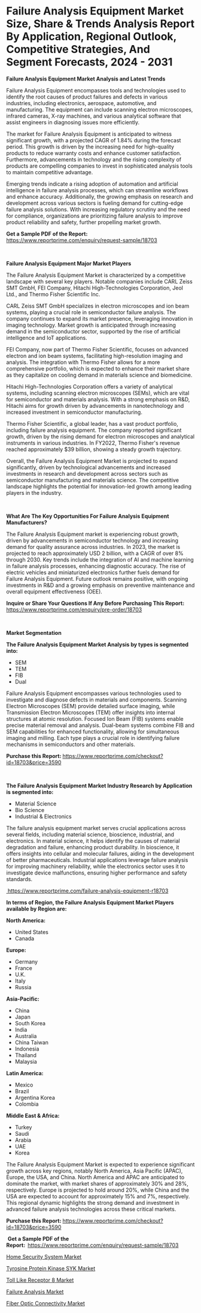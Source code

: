 <p><h1>Failure Analysis Equipment Market Size, Share & Trends Analysis Report By Application, Regional Outlook, Competitive Strategies, And Segment Forecasts, 2024 - 2031</h1></p><p><strong>Failure Analysis Equipment Market Analysis and Latest Trends</strong></p>
<p><p>Failure Analysis Equipment encompasses tools and technologies used to identify the root causes of product failures and defects in various industries, including electronics, aerospace, automotive, and manufacturing. The equipment can include scanning electron microscopes, infrared cameras, X-ray machines, and various analytical software that assist engineers in diagnosing issues more efficiently. </p><p>The market for Failure Analysis Equipment is anticipated to witness significant growth, with a projected CAGR of 1.84% during the forecast period. This growth is driven by the increasing need for high-quality products to reduce warranty costs and enhance customer satisfaction. Furthermore, advancements in technology and the rising complexity of products are compelling companies to invest in sophisticated analysis tools to maintain competitive advantage.</p><p>Emerging trends indicate a rising adoption of automation and artificial intelligence in failure analysis processes, which can streamline workflows and enhance accuracy. Additionally, the growing emphasis on research and development across various sectors is fueling demand for cutting-edge failure analysis solutions. With increasing regulatory scrutiny and the need for compliance, organizations are prioritizing failure analysis to improve product reliability and safety, further propelling market growth.</p></p>
<p><strong>Get a Sample PDF of the Report:&nbsp;</strong> <a href="https://www.reportprime.com/enquiry/request-sample/18703?utm_campaign=120&utm_medium=2&utm_source=Github&utm_content=ia&utm_term=21112024&utm_id=failure-analysis-equipment">https://www.reportprime.com/enquiry/request-sample/18703</a></p>
<p>&nbsp;</p>
<p><strong>Failure Analysis Equipment Major Market Players</strong></p>
<p><p>The Failure Analysis Equipment Market is characterized by a competitive landscape with several key players. Notable companies include CARL Zeiss SMT GmbH, FEI Company, Hitachi High-Technologies Corporation, Jeol Ltd., and Thermo Fisher Scientific Inc.</p><p>CARL Zeiss SMT GmbH specializes in electron microscopes and ion beam systems, playing a crucial role in semiconductor failure analysis. The company continues to expand its market presence, leveraging innovation in imaging technology. Market growth is anticipated through increasing demand in the semiconductor sector, supported by the rise of artificial intelligence and IoT applications.</p><p>FEI Company, now part of Thermo Fisher Scientific, focuses on advanced electron and ion beam systems, facilitating high-resolution imaging and analysis. The integration with Thermo Fisher allows for a more comprehensive portfolio, which is expected to enhance their market share as they capitalize on cooling demand in materials science and biomedicine.</p><p>Hitachi High-Technologies Corporation offers a variety of analytical systems, including scanning electron microscopes (SEMs), which are vital for semiconductor and materials analysis. With a strong emphasis on R&D, Hitachi aims for growth driven by advancements in nanotechnology and increased investment in semiconductor manufacturing.</p><p>Thermo Fisher Scientific, a global leader, has a vast product portfolio, including failure analysis equipment. The company reported significant growth, driven by the rising demand for electron microscopes and analytical instruments in various industries. In FY2022, Thermo Fisher's revenue reached approximately $39 billion, showing a steady growth trajectory.</p><p>Overall, the Failure Analysis Equipment Market is projected to expand significantly, driven by technological advancements and increased investments in research and development across sectors such as semiconductor manufacturing and materials science. The competitive landscape highlights the potential for innovation-led growth among leading players in the industry.</p></p>
<p>&nbsp;</p>
<p><strong>What Are The Key Opportunities For Failure Analysis Equipment Manufacturers?</strong></p>
<p><p>The Failure Analysis Equipment market is experiencing robust growth, driven by advancements in semiconductor technology and increasing demand for quality assurance across industries. In 2023, the market is projected to reach approximately USD 2 billion, with a CAGR of over 8% through 2030. Key trends include the integration of AI and machine learning in failure analysis processes, enhancing diagnostic accuracy. The rise of electric vehicles and miniaturized electronics further fuels demand for Failure Analysis Equipment. Future outlook remains positive, with ongoing investments in R&D and a growing emphasis on preventive maintenance and overall equipment effectiveness (OEE).</p></p>
<p><strong>Inquire or Share Your Questions If Any Before Purchasing This Report:</strong> <a href="https://www.reportprime.com/enquiry/pre-order/18703?utm_campaign=120&utm_medium=2&utm_source=Github&utm_content=ia&utm_term=21112024&utm_id=failure-analysis-equipment">https://www.reportprime.com/enquiry/pre-order/18703</a></p>
<p>&nbsp;</p>
<p><strong>Market Segmentation</strong></p>
<p><strong>The Failure Analysis Equipment Market Analysis by types is segmented into:</strong></p>
<p><ul><li>SEM</li><li>TEM</li><li>FIB</li><li>Dual</li></ul></p>
<p><p>Failure Analysis Equipment encompasses various technologies used to investigate and diagnose defects in materials and components. Scanning Electron Microscopes (SEM) provide detailed surface imaging, while Transmission Electron Microscopes (TEM) offer insights into internal structures at atomic resolution. Focused Ion Beam (FIB) systems enable precise material removal and analysis. Dual-beam systems combine FIB and SEM capabilities for enhanced functionality, allowing for simultaneous imaging and milling. Each type plays a crucial role in identifying failure mechanisms in semiconductors and other materials.</p></p>
<p><strong>Purchase this Report:&nbsp;</strong><a href="https://www.reportprime.com/checkout?id=18703&price=3590&utm_campaign=120&utm_medium=2&utm_source=Github&utm_content=ia&utm_term=21112024&utm_id=failure-analysis-equipment">https://www.reportprime.com/checkout?id=18703&price=3590</a></p>
<p>&nbsp;</p>
<p><strong>The Failure Analysis Equipment Market Industry Research by Application is segmented into:</strong></p>
<p><ul><li>Material Science</li><li>Bio Science</li><li>Industrial & Electronics</li></ul></p>
<p><p>The failure analysis equipment market serves crucial applications across several fields, including material science, bioscience, industrial, and electronics. In material science, it helps identify the causes of material degradation and failure, enhancing product durability. In bioscience, it offers insights into cellular and molecular failures, aiding in the development of better pharmaceuticals. Industrial applications leverage failure analysis for improving machinery reliability, while the electronics sector uses it to investigate device malfunctions, ensuring higher performance and safety standards.</p></p>
<p><a href="https://www.reportprime.com/failure-analysis-equipment-r18703?utm_campaign=120&utm_medium=2&utm_source=Github&utm_content=ia&utm_term=21112024&utm_id=failure-analysis-equipment">&nbsp;https://www.reportprime.com/failure-analysis-equipment-r18703</a></p>
<p><strong>In terms of Region, the Failure Analysis Equipment Market Players available by Region are:</strong></p>
<p>
    <p> <strong> North America: </strong>
        <ul>
            <li>United States</li>
            <li>Canada</li>
        </ul>
        </p> 
    <p> <strong> Europe: </strong>
        <ul>
            <li>Germany</li>
            <li>France</li>
            <li>U.K.</li>
            <li>Italy</li>
            <li>Russia</li>
        </ul>
        </p> 
    <p> <strong> Asia-Pacific: </strong>
        <ul>
            <li>China</li>
            <li>Japan</li>
            <li>South Korea</li>
            <li>India</li>
            <li>Australia</li>
            <li>China Taiwan</li>
            <li>Indonesia</li>
            <li>Thailand</li>
            <li>Malaysia</li>
        </ul>
        </p> 
    <p> <strong> Latin America: </strong>
        <ul>
            <li>Mexico</li>
            <li>Brazil</li>
            <li>Argentina Korea</li>
            <li>Colombia</li>
        </ul>
        </p> 
    <p> <strong> Middle East & Africa: </strong>
        <ul>
            <li>Turkey</li>
            <li>Saudi</li>
            <li>Arabia</li>
            <li>UAE</li>
            <li>Korea</li>
        </ul>
    </p>
    </p>
<p><p>The Failure Analysis Equipment Market is expected to experience significant growth across key regions, notably North America, Asia Pacific (APAC), Europe, the USA, and China. North America and APAC are anticipated to dominate the market, with market shares of approximately 30% and 28%, respectively. Europe is projected to hold around 20%, while China and the USA are expected to account for approximately 15% and 7%, respectively. This regional dynamic highlights the strong demand and investment in advanced failure analysis technologies across these critical markets.</p></p>
<p><strong>Purchase this Report: </strong><a href="https://www.reportprime.com/checkout?id=18703&price=3590&utm_campaign=120&utm_medium=2&utm_source=Github&utm_content=ia&utm_term=21112024&utm_id=failure-analysis-equipment">https://www.reportprime.com/checkout?id=18703&price=3590</a></p>
<p>&nbsp;<strong>Get a Sample PDF of the Report:&nbsp;&nbsp;</strong><a href="https://www.reportprime.com/enquiry/request-sample/18703?utm_campaign=120&utm_medium=2&utm_source=Github&utm_content=ia&utm_term=21112024&utm_id=failure-analysis-equipment">https://www.reportprime.com/enquiry/request-sample/18703</a></p>
<p><strong></strong></p>
<p><p><a href="https://www.linkedin.com/pulse/home-security-system-market-size-cagr-141-forecast-highlighting-za5ke?utm_campaign=120&utm_medium=2&utm_source=Github&utm_content=ia&utm_term=21112024&utm_id=failure-analysis-equipment">Home Security System Market</a></p><p><a href="https://issuu.com/reportprime-2/docs/tyrosine-protein-kinase-syk-market-_2f320af57a9de7?utm_campaign=120&utm_medium=2&utm_source=Github&utm_content=ia&utm_term=21112024&utm_id=failure-analysis-equipment">Tyrosine Protein Kinase SYK Market</a></p><p><a href="https://issuu.com/reportprime-2/docs/toll-like-receptor-8-market-size-20_b8105050f4edbe?utm_campaign=120&utm_medium=2&utm_source=Github&utm_content=ia&utm_term=21112024&utm_id=failure-analysis-equipment">Toll Like Receptor 8 Market</a></p><p><a href="https://www.linkedin.com/pulse/emerging-technologies-reshaping-failure-analysis-market-xhele?utm_campaign=120&utm_medium=2&utm_source=Github&utm_content=ia&utm_term=21112024&utm_id=failure-analysis-equipment">Failure Analysis Market</a></p><p><a href="https://www.linkedin.com/pulse/insightful-fiber-optic-connectivity-market-report-2024-2031-cdume?utm_campaign=120&utm_medium=2&utm_source=Github&utm_content=ia&utm_term=21112024&utm_id=failure-analysis-equipment">Fiber Optic Connectivity Market</a></p></p>